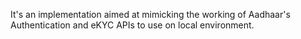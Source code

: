 It's an implementation aimed at mimicking the working of Aadhaar's Authentication and eKYC APIs to use on local environment.
